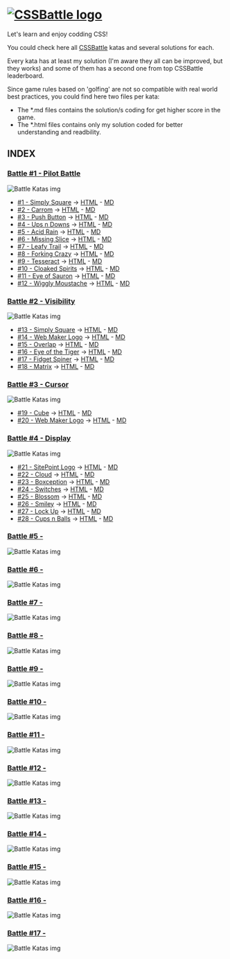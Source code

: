 # [![CSSBattle logo](https://cssbattle.dev/images/logo.svg)](https://cssbattle.dev)

Let's learn and enjoy codding CSS!

You could check here all [CSSBattle](https://cssbattle.dev) katas and several solutions for each.

Every kata has at least my solution (I'm aware they all can be improved, but they works) and some of them has a second one from top CSSBattle leaderboard.

Since game rules based on 'golfing' are not so compatible with real world best practices, you could find here two files per kata:

- The *.md files contains the solution/s coding for get higher score in the game.
- The *.html files contains only my solution coded for better understanding and readbility.

## INDEX

### [Battle #1 - Pilot Battle](https://cssbattle.dev/battle/1)

![Battle Katas img](./img/Battle1.png)

- [#1 - Simply Square](https://cssbattle.dev/play/1) -> [HTML](./Battle1-PilotBattle/01.SimplySquare.html) - [MD](./Battle1-PilotBattle/01.SimplySquare.md)
- [#2 - Carrom](https://cssbattle.dev/play/2) -> [HTML](./Battle1-PilotBattle/02.Carrom.html) - [MD](./Battle1-PilotBattle/02.Carrom.md)
- [#3 - Push Button](https://cssbattle.dev/play/3) -> [HTML](./Battle1-PilotBattle/03.PushButton.html) - [MD](./Battle1-PilotBattle/03.PushButton.md)
- [#4 - Ups n Downs](https://cssbattle.dev/play/4) -> [HTML](./Battle1-PilotBattle/04.UpsnDowns.html) - [MD](./Battle1-PilotBattle/04.UpsnDowns.md)
- [#5 - Acid Rain](https://cssbattle.dev/play/5) -> [HTML](./Battle1-PilotBattle/05.AcidRain.html) - [MD](./Battle1-PilotBattle/05.AcidRain.md)
- [#6 - Missing Slice](https://cssbattle.dev/play/6) -> [HTML](./Battle1-PilotBattle/06.MissingSlice.html) - [MD](./Battle1-PilotBattle/06.MissingSlice.md)
- [#7 - Leafy Trail](https://cssbattle.dev/play/7) -> [HTML](./Battle1-PilotBattle/07.LeafyTrail.html) - [MD](./Battle1-PilotBattle/07.LeafyTrail.md)
- [#8 - Forking Crazy](https://cssbattle.dev/play/8) -> [HTML](./Battle1-PilotBattle/08.ForkingCrazy.html) - [MD](./Battle1-PilotBattle/08.ForkingCrazy.md)
- [#9 - Tesseract](https://cssbattle.dev/play/9) -> [HTML](./Battle1-PilotBattle/09.Tesseract.html) - [MD](./Battle1-PilotBattle/09.Tesseract.md)
- [#10 - Cloaked Spirits](https://cssbattle.dev/play/10) -> [HTML](./Battle1-PilotBattle/10.CloakedSpirits.html) - [MD](./Battle1-PilotBattle/10.CloakedSpirits.md)
- [#11 - Eye of Sauron](https://cssbattle.dev/play/11) -> [HTML](./Battle1-PilotBattle/11.EyeOfSauron.html) - [MD](./Battle1-PilotBattle/11.EyeOfSauron.md)
- [#12 - Wiggly Moustache](https://cssbattle.dev/play/12) -> [HTML](./Battle1-PilotBattle/12.WigglyMoustache.html) - [MD](./Battle1-PilotBattle/12.WigglyMoustache.md)

### [Battle #2 - Visibility](https://cssbattle.dev/battle/2)

![Battle Katas img](./img/Battle2.png)

- [#13 - Simply Square](https://cssbattle.dev/play/13) -> [HTML](./Battle2-Visibility/13.TotallyTriangle.html) - [MD](./Battle2-Visibility/13.TotallyTriangle.md)
- [#14 - Web Maker Logo](https://cssbattle.dev/play/14) -> [HTML](./Battle2-Visibility/14.WebMakerLogo.html) - [MD](./Battle2-Visibility/14.WebMakerLogo.md)
- [#15 - Overlap](https://cssbattle.dev/play/15) -> [HTML](./Battle2-Visibility/15.Overlap.html) - [MD](./Battle2-Visibility/15.Overlap.md)
- [#16 - Eye of the Tiger](https://cssbattle.dev/play/16) -> [HTML](./Battle2-Visibility/16.EyeOfTheTiger.html) - [MD](./Battle2-Visibility/16.EyeOfTheTiger.md)
- [#17 - Fidget Spiner](https://cssbattle.dev/play/17) -> [HTML](./Battle2-Visibility/17.FidgetSpiner.html) - [MD](./Battle2-Visibility/17.FidgetSpiner.md)
- [#18 - Matrix](https://cssbattle.dev/play/18) -> [HTML](./Battle2-Visibility/18.Matrix.html) - [MD](./Battle2-Visibility/18.Matrix.md)

### [Battle #3 - Cursor](https://cssbattle.dev/battle/3)

![Battle Katas img](./img/Battle3.png)

- [#19 - Cube](https://cssbattle.dev/play/19) -> [HTML](./Battle3-Cursor/19.Cube.html) - [MD](./Battle3-Cursor/19.Cube.md)
- [#20 - Web Maker Logo](https://cssbattle.dev/play/20) -> [HTML](./Battle3-Cursor/20.Ticket.html) - [MD](./Battle3-Cursor/20.Ticket.md)

### [Battle #4 - Display](https://cssbattle.dev/battle/4)

![Battle Katas img](./img/Battle4.png)

- [#21 - SitePoint Logo](https://cssbattle.dev/play/21) -> [HTML](./Battle4-Display/21.SitePointLogo.html) - [MD](./Battle4-Display/21.SitePointLogo.md)
- [#22 - Cloud](https://cssbattle.dev/play/22) -> [HTML](./Battle4-Display/22.Cloud.html) - [MD](./Battle4-Display/22.Cloud.md)
- [#23 - Boxception](https://cssbattle.dev/play/23) -> [HTML](./Battle4-Display/23.Boxception.html) - [MD](./Battle4-Display/23.Boxception.md)
- [#24 - Switches](https://cssbattle.dev/play/24) -> [HTML](./Battle4-Display/24.Switches.html) - [MD](./Battle4-Display/24.Switches.md)
- [#25 - Blossom](https://cssbattle.dev/play/25) -> [HTML](./Battle4-Display/25.Blossom.html) - [MD](./Battle4-Display/25.Blossom.md)
- [#26 - Smiley](https://cssbattle.dev/play/26) -> [HTML](./Battle4-Display/26.Smiley.html) - [MD](./Battle4-Display/26.Smiley.md)
- [#27 - Lock Up](https://cssbattle.dev/play/27) -> [HTML](./Battle4-Display/27.LockUp.html) - [MD](./Battle4-Display/27.LockUp.md)
- [#28 - Cups n Balls](https://cssbattle.dev/play/28) -> [HTML](./Battle4-Display/28.CupsNBalls.html) - [MD](./Battle4-Display/28.CupsNBalls.md)

### [Battle #5 -](https://cssbattle.dev/battle/5)

![Battle Katas img](./img/Battle5.png)

### [Battle #6 -](https://cssbattle.dev/battle/6)

![Battle Katas img](./img/Battle6.png)

### [Battle #7 -](https://cssbattle.dev/battle/7)

![Battle Katas img](./img/Battle7.png)

### [Battle #8 -](https://cssbattle.dev/battle/8)

![Battle Katas img](./img/Battle8.png)

### [Battle #9 -](https://cssbattle.dev/battle/9)

![Battle Katas img](./img/Battle9.png)

### [Battle #10 -](https://cssbattle.dev/battle/10)

![Battle Katas img](./img/Battle10.png)

### [Battle #11 -](https://cssbattle.dev/battle/11)

![Battle Katas img](./img/Battle11.png)

### [Battle #12 -](https://cssbattle.dev/battle/12)

![Battle Katas img](./img/Battle12.png)

### [Battle #13 -](https://cssbattle.dev/battle/13)

![Battle Katas img](./img/Battle13.png)

### [Battle #14 -](https://cssbattle.dev/battle/14)

![Battle Katas img](./img/Battle14.png)

### [Battle #15 -](https://cssbattle.dev/battle/15)

![Battle Katas img](./img/Battle15.png)

### [Battle #16 -](https://cssbattle.dev/battle/16)

![Battle Katas img](./img/Battle16.png)

### [Battle #17 -](https://cssbattle.dev/battle/17)

![Battle Katas img](./img/Battle17.png)
